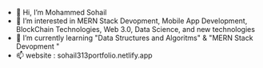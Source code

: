 - 👋 Hi, I’m Mohammed Sohail
- 👀 I’m interested in MERN Stack Devopment, Mobile App Development, BlockChain Technologies, Web 3.0,  Data Science, and new technologies
- 🌱 I’m currently learning "Data Structures and Algoritms" & "MERN Stack Devopment "
- 📫 website : sohail313portfolio.netlify.app

<!---
sohail-313/sohail-313 is a ✨ special ✨ repository because its `README.md` (this file) appears on your GitHub profile.
You can click the Preview link to take a look at your changes.
--->

